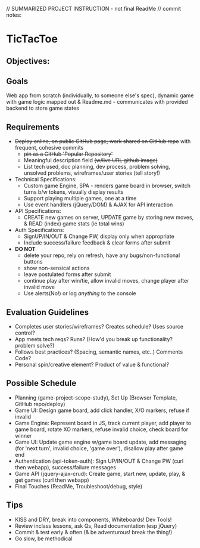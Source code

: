 // SUMMARIZED PROJECT INSTRUCTION - not final ReadMe
// commit notes:
# TicTacToe

## Objectives:

## Goals
Web app from scratch (individually, to someone else's spec), dynamic game with game logic mapped out & Readme.md - communicates with provided backend to store game states

## Requirements
* ~~Deploy online, on public GitHub page; work shared on GitHub repo~~ with frequent, cohesive commits
  - ~~pin as a GitHub 'Popular Repository'~~
  - Meaningful description field ~~(w/live URL github image)~~
  - List tech used, doc planning, dev process, problem solving, unsolved problems, wireframes/user stories (tell story!)
* Technical Specifications:
  - Custom game Engine, SPA - renders game board in browser, switch turns b/w tokens, visually display results
  - Support playing multiple games, one at a time
  - Use event handlers (jQuery/DOM) & AJAX for API interaction
* API Specifications:
  - CREATE new games on server, UPDATE game by storing new moves, & READ (index) game stats (ie total wins)
* Auth Specifications:
  - SignUP/IN/OUT & Change PW, display only when appropriate
  - Include success/failure feedback & clear forms after submit
* **DO NOT**
  - delete your repo, rely on refresh, have any bugs/non-functional buttons
  - show non-sensical actions
  - leave postulated forms after submit
  - continue play after win/tie, allow invalid moves, change player after invalid move
  - Use alerts(No!) or log *anything* to the console

## Evaluation Guidelines
* Completes user stories/wireframes? Creates schedule? Uses source control?
* App meets tech reqs? Runs? (How'd you break up functionality? problem solve?)
* Follows best practices? (Spacing, semantic names, etc..) Comments Code?
* Personal spin/creative element? Product of value & functional?

## Possible Schedule
* Planning (game-project-scope-study), Set Up (Browser Template, GitHub repo/deploy)
* Game UI: Design game board, add click handler, X/O markers, refuse if invalid
* Game Engine: Represent board in JS, track current player, add player to game board, rotate XO markers, refuse invalid choice, check board for winner
* Game UI: Update game engine w/game board update, add messaging (for 'next turn', invalid choice, 'game over'), disallow play after game end
* Authentication (api-token-auth): Sign UP/IN/OUT & Change PW (curl then webapp), success/failure messages
* Game API (jquery-ajax-crud): Create game, start new, update, play, & get games (curl then webapp)
* Final Touches (ReadMe, Troubleshoot/debug, style)

## Tips
* KISS and DRY, break into components, Whiteboards! Dev Tools!
* Review inclass lessons, ask Qs, Read documentation (esp jQuery)
* Commit & test early & often (& be adventurous! break the thing!)
* Go slow, be methodical

